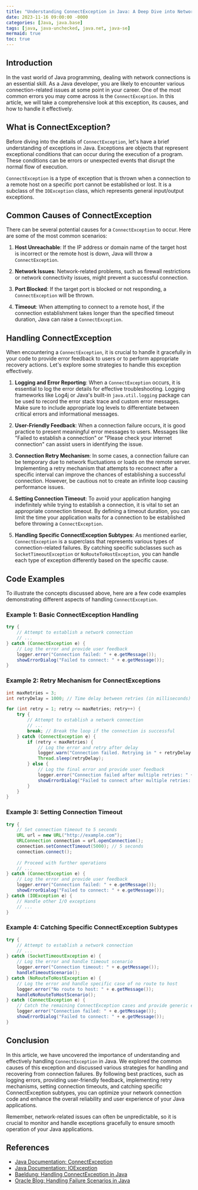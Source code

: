 ```yaml
---
title: "Understanding ConnectException in Java: A Deep Dive into Network Connection Errors"
date: 2023-11-16 09:00:00 -0000
categories: [Java, java.base]
tags: [java, java-unchecked, java.net, java-se]
mermaid: true
toc: true
---
```


## Introduction

In the vast world of Java programming, dealing with network connections is an essential skill. As a Java developer, you are likely to encounter various connection-related issues at some point in your career. One of the most common errors you may come across is the `ConnectException`. In this article, we will take a comprehensive look at this exception, its causes, and how to handle it effectively.

## What is ConnectException?

Before diving into the details of `ConnectException`, let's have a brief understanding of exceptions in Java. Exceptions are objects that represent exceptional conditions that can occur during the execution of a program. These conditions can be errors or unexpected events that disrupt the normal flow of execution. 

`ConnectException` is a type of exception that is thrown when a connection to a remote host on a specific port cannot be established or lost. It is a subclass of the `IOException` class, which represents general input/output exceptions.

## Common Causes of ConnectException

There can be several potential causes for a `ConnectException` to occur. Here are some of the most common scenarios:

1. **Host Unreachable**: If the IP address or domain name of the target host is incorrect or the remote host is down, Java will throw a `ConnectException`.

2. **Network Issues**: Network-related problems, such as firewall restrictions or network connectivity issues, might prevent a successful connection.

3. **Port Blocked**: If the target port is blocked or not responding, a `ConnectException` will be thrown.

4. **Timeout**: When attempting to connect to a remote host, if the connection establishment takes longer than the specified timeout duration, Java can raise a `ConnectException`.

## Handling ConnectException

When encountering a `ConnectException`, it is crucial to handle it gracefully in your code to provide error feedback to users or to perform appropriate recovery actions. Let's explore some strategies to handle this exception effectively.

1. **Logging and Error Reporting**: When a `ConnectException` occurs, it is essential to log the error details for effective troubleshooting. Logging frameworks like Log4j or Java's built-in `java.util.logging` package can be used to record the error stack trace and custom error messages. Make sure to include appropriate log levels to differentiate between critical errors and informational messages.

2. **User-Friendly Feedback**: When a connection failure occurs, it is good practice to present meaningful error messages to users. Messages like "Failed to establish a connection" or "Please check your internet connection" can assist users in identifying the issue.

3. **Connection Retry Mechanism**: In some cases, a connection failure can be temporary due to network fluctuations or loads on the remote server. Implementing a retry mechanism that attempts to reconnect after a specific interval can improve the chances of establishing a successful connection. However, be cautious not to create an infinite loop causing performance issues.

4. **Setting Connection Timeout**: To avoid your application hanging indefinitely while trying to establish a connection, it is vital to set an appropriate connection timeout. By defining a timeout duration, you can limit the time your application waits for a connection to be established before throwing a `ConnectException`.

5. **Handling Specific ConnectException Subtypes**: As mentioned earlier, `ConnectException` is a superclass that represents various types of connection-related failures. By catching specific subclasses such as `SocketTimeoutException` or `NoRouteToHostException`, you can handle each type of exception differently based on the specific cause.

## Code Examples

To illustrate the concepts discussed above, here are a few code examples demonstrating different aspects of handling `ConnectException`.

### Example 1: Basic ConnectException Handling

```java
try {
    // Attempt to establish a network connection
    // ...
} catch (ConnectException e) {
    // Log the error and provide user feedback
    logger.error("Connection failed: " + e.getMessage());
    showErrorDialog("Failed to connect: " + e.getMessage());
}
```

### Example 2: Retry Mechanism for ConnectExceptions

```java
int maxRetries = 3;
int retryDelay = 1000; // Time delay between retries (in milliseconds)

for (int retry = 1; retry <= maxRetries; retry++) {
    try {
        // Attempt to establish a network connection
        // ...
        break; // Break the loop if the connection is successful
    } catch (ConnectException e) {
        if (retry < maxRetries) {
            // Log the error and retry after delay
            logger.warn("Connection failed. Retrying in " + retryDelay + "ms...");
            Thread.sleep(retryDelay);
        } else {
            // Log the final error and provide user feedback
            logger.error("Connection failed after multiple retries: " + e.getMessage());
            showErrorDialog("Failed to connect after multiple retries: " + e.getMessage());
        }
    }
}
```

### Example 3: Setting Connection Timeout

```java
try {
    // Set connection timeout to 5 seconds
    URL url = new URL("http://example.com");
    URLConnection connection = url.openConnection();
    connection.setConnectTimeout(5000); // 5 seconds
    connection.connect();
    
    // Proceed with further operations
    // ...
} catch (ConnectException e) {
    // Log the error and provide user feedback
    logger.error("Connection failed: " + e.getMessage());
    showErrorDialog("Failed to connect: " + e.getMessage());
} catch (IOException e) {
    // Handle other I/O exceptions
    // ...
}
```

### Example 4: Catching Specific ConnectException Subtypes

```java
try {
    // Attempt to establish a network connection
    // ...
} catch (SocketTimeoutException e) {
    // Log the error and handle timeout scenario
    logger.error("Connection timeout: " + e.getMessage());
    handleTimeoutScenario();
} catch (NoRouteToHostException e) {
    // Log the error and handle specific case of no route to host
    logger.error("No route to host: " + e.getMessage());
    handleNoRouteToHostScenario();
} catch (ConnectException e) {
    // Catch the remaining ConnectException cases and provide generic error handling
    logger.error("Connection failed: " + e.getMessage());
    showErrorDialog("Failed to connect: " + e.getMessage());
}
```

## Conclusion

In this article, we have uncovered the importance of understanding and effectively handling `ConnectException` in Java. We explored the common causes of this exception and discussed various strategies for handling and recovering from connection failures. By following best practices, such as logging errors, providing user-friendly feedback, implementing retry mechanisms, setting connection timeouts, and catching specific ConnectException subtypes, you can optimize your network connection code and enhance the overall reliability and user experience of your Java applications.

Remember, network-related issues can often be unpredictable, so it is crucial to monitor and handle exceptions gracefully to ensure smooth operation of your Java applications.

## References

- [Java Documentation: ConnectException](https://docs.oracle.com/javase/10/docs/api/java/net/ConnectException.html)
- [Java Documentation: IOException](https://docs.oracle.com/javase/10/docs/api/java/io/IOException.html)
- [Baeldung: Handling ConnectException in Java](https://www.baeldung.com/java-connect-exception)
- [Oracle Blog: Handling Failure Scenarios in Java](https://blogs.oracle.com/javamagazine/handling-failure-scenarios-in-java)
